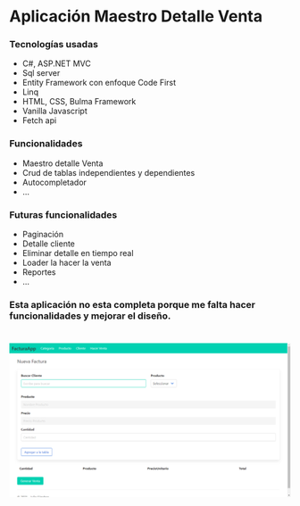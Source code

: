 # Aplicación Maestro Detalle Venta

### Tecnologías usadas
- C#, ASP.NET MVC
- Sql server
- Entity Framework con enfoque Code First
- Linq
- HTML, CSS, Bulma Framework
- Vanilla Javascript
- Fetch api  

### Funcionalidades
- Maestro detalle Venta
- Crud de tablas independientes y dependientes
- Autocompletador 
- ...

### Futuras funcionalidades
- Paginación
- Detalle cliente
- Eliminar detalle en tiempo real
- Loader la hacer la venta
- Reportes
- ...

### Esta aplicación no esta completa porque me falta hacer funcionalidades y mejorar el diseño.

##
##
#
<img  src="./img/01.png">